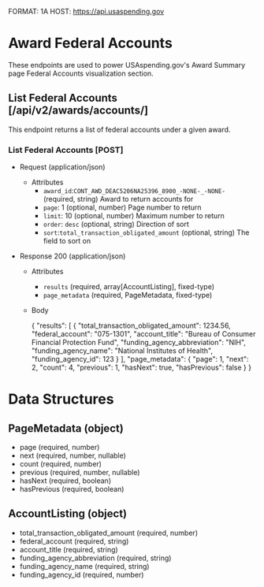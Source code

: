 FORMAT: 1A
HOST: https://api.usaspending.gov

# Award Federal Accounts

These endpoints are used to power USAspending.gov's Award Summary page Federal Accounts visualization section.

## List Federal Accounts [/api/v2/awards/accounts/]

This endpoint returns a list of federal accounts under a given award.

### List Federal Accounts [POST]
+ Request (application/json)
    + Attributes
        + `award_id`:`CONT_AWD_DEAC5206NA25396_8900_-NONE-_-NONE-` (required, string)
            Award to return accounts for
        + `page`: 1 (optional, number)
            Page number to return
        + `limit`: 10 (optional, number)
            Maximum number to return
        + `order`: `desc` (optional, string)
            Direction of sort
        + `sort`:`total_transaction_obligated_amount` (optional, string)
            The field to sort on

+ Response 200 (application/json)
    + Attributes 
       + `results` (required, array[AccountListing], fixed-type)
       + `page_metadata` (required, PageMetadata, fixed-type)
    + Body
        
        {
            "results": [
                {
                    "total_transaction_obligated_amount": 1234.56,
                    "federal_account": "075-1301",
                    "account_title": "Bureau of Consumer Financial Protection Fund",
                    "funding_agency_abbreviation": "NIH",
                    "funding_agency_name": "National Institutes of Health",
                    "funding_agency_id": 123
                }
            ],
            "page_metadata": {
                "page": 1,
                "next": 2,
                "count": 4,
                "previous": 1,
                "hasNext": true,
                "hasPrevious": false
            }
        }
        

# Data Structures

## PageMetadata (object)
+ page (required, number)
+ next (required, number, nullable)
+ count (required, number)
+ previous (required, number, nullable)
+ hasNext (required, boolean)
+ hasPrevious (required, boolean)

## AccountListing (object)
+ total_transaction_obligated_amount (required, number)
+ federal_account (required, string)
+ account_title (required, string)
+ funding_agency_abbreviation (required, string)
+ funding_agency_name (required, string)
+ funding_agency_id (required, number)
